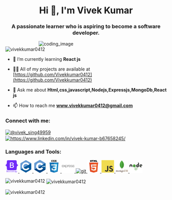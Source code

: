 <h1 align="center">Hi 👋, I'm Vivek Kumar</h1>
<h3 align="center">A passionate learner who is aspiring to become a software developer.</h3>
<img align="right" width="400" alt="coding_image" src="https://camo.githubusercontent.com/5ddf73ad3a205111cf8c686f687fc216c2946a75005718c8da5b837ad9de78c9/68747470733a2f2f7468756d62732e6766796361742e636f6d2f4576696c4e657874446576696c666973682d736d616c6c2e676966">

<p align="left"> <img src="https://komarev.com/ghpvc/?username=vivekkumar0412&label=Profile%20views&color=0e75b6&style=flat" alt="vivekkumar0412" /> </p>

- 🌱 I’m currently learning **React js**

- 👨‍💻 All of my projects are available at [https://github.com/Vivekkumar0412](https://github.com/Vivekkumar0412)

- 💬 Ask me about **Html,css,javascript,Nodejs,Expressjs,MongoDb,React js**

- 📫 How to reach me **www.vivekkumar0412@gmail.com**

<h3 align="left">Connect with me:</h3>
<p align="left">
<a href="https://twitter.com/@mvivek_singh" target="blank"><img align="center" src="https://raw.githubusercontent.com/rahuldkjain/github-profile-readme-generator/master/src/images/icons/Social/twitter.svg" alt="@vivek_sing49959" height="30" width="40" /></a>
<a href="https://linkedin.com/in/https://www.linkedin.com/in/vivek-kumar-b67658245/" target="blank"><img align="center" src="https://raw.githubusercontent.com/rahuldkjain/github-profile-readme-generator/master/src/images/icons/Social/linked-in-alt.svg" alt="https://www.linkedin.com/in/vivek-kumar-b67658245/" height="30" width="40" /></a>
</p>

<h3 align="left">Languages and Tools:</h3>
<p align="left"> <a href="https://getbootstrap.com" target="_blank" rel="noreferrer"> <img src="https://raw.githubusercontent.com/devicons/devicon/master/icons/bootstrap/bootstrap-plain-wordmark.svg" alt="bootstrap" width="40" height="40"/> </a> <a href="https://www.cprogramming.com/" target="_blank" rel="noreferrer"> <img src="https://raw.githubusercontent.com/devicons/devicon/master/icons/c/c-original.svg" alt="c" width="40" height="40"/> </a> <a href="https://www.w3schools.com/cpp/" target="_blank" rel="noreferrer"> <img src="https://raw.githubusercontent.com/devicons/devicon/master/icons/cplusplus/cplusplus-original.svg" alt="cplusplus" width="40" height="40"/> </a> <a href="https://www.w3schools.com/css/" target="_blank" rel="noreferrer"> <img src="https://raw.githubusercontent.com/devicons/devicon/master/icons/css3/css3-original-wordmark.svg" alt="css3" width="40" height="40"/> </a> <a href="https://expressjs.com" target="_blank" rel="noreferrer"> <img src="https://raw.githubusercontent.com/devicons/devicon/master/icons/express/express-original-wordmark.svg" alt="express" width="40" height="40"/> </a> <a href="https://git-scm.com/" target="_blank" rel="noreferrer"> <img src="https://www.vectorlogo.zone/logos/git-scm/git-scm-icon.svg" alt="git" width="40" height="40"/> </a> <a href="https://www.w3.org/html/" target="_blank" rel="noreferrer"> <img src="https://raw.githubusercontent.com/devicons/devicon/master/icons/html5/html5-original-wordmark.svg" alt="html5" width="40" height="40"/> </a> <a href="https://developer.mozilla.org/en-US/docs/Web/JavaScript" target="_blank" rel="noreferrer"> <img src="https://raw.githubusercontent.com/devicons/devicon/master/icons/javascript/javascript-original.svg" alt="javascript" width="40" height="40"/> </a> <a href="https://www.mongodb.com/" target="_blank" rel="noreferrer"> <img src="https://raw.githubusercontent.com/devicons/devicon/master/icons/mongodb/mongodb-original-wordmark.svg" alt="mongodb" width="40" height="40"/> </a> <a href="https://nodejs.org" target="_blank" rel="noreferrer"> <img src="https://raw.githubusercontent.com/devicons/devicon/master/icons/nodejs/nodejs-original-wordmark.svg" alt="nodejs" width="40" height="40"/> </a>  </p>

<p><img align="left" src="https://github-readme-stats.vercel.app/api/top-langs?username=vivekkumar0412&show_icons=true&locale=en&layout=compact" alt="vivekkumar0412" /></p>

<p>&nbsp;<img align="center" src="https://github-readme-stats.vercel.app/api?username=vivekkumar0412&show_icons=true&locale=en" alt="vivekkumar0412" /></p>

<p><img align="center" src="https://github-readme-streak-stats.herokuapp.com/?user=vivekkumar0412&" alt="vivekkumar0412" /></p>
